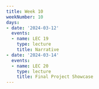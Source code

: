 ```yaml
---
title: Week 10
weekNumber: 10
days:
- date: '2024-03-12'
  events:
  - name: LEC 19
    type: lecture
    title: Narrative
- date: '2024-03-14'
  events:
  - name: LEC 20
    type: lecture
    title: Final Project Showcase
---
```


